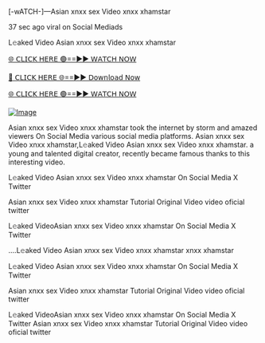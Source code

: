 [-wATCH-]—Asian xnxx sex Video xnxx xhamstar


37 sec ago viral on Social Mediads

L𝚎aked Video Asian xnxx sex Video xnxx xhamstar

[🌐 𝖢𝖫𝖨𝖢𝖪 𝖧𝖤𝖱𝖤 🟢==►► 𝖶𝖠𝖳𝖢𝖧 𝖭𝖮𝖶](https://3-tanei-pinik.blogspot.com/2025/02/viral-video.html)

[🔴 𝖢𝖫𝖨𝖢𝖪 𝖧𝖤𝖱𝖤 🌐==►► 𝖣𝗈𝗐𝗇𝗅𝗈𝖺𝖽 𝖭𝗈𝗐](https://3-tanei-pinik.blogspot.com/2025/02/viral-video.html)

[🌐 𝖢𝖫𝖨𝖢𝖪 𝖧𝖤𝖱𝖤 🟢==►► 𝖶𝖠𝖳𝖢𝖧 𝖭𝖮𝖶](https://3-tanei-pinik.blogspot.com/2025/02/viral-video.html)

[![Image](https://github.com/user-attachments/assets/ff3b7bd4-415c-4ca3-a6c8-b1f096193c29)](https://3-tanei-pinik.blogspot.com/2025/02/viral-video.html)

Asian xnxx sex Video xnxx xhamstar took the internet by storm and amazed viewers On Social Media various social media platforms. Asian xnxx sex Video xnxx xhamstar,L𝚎aked Video Asian xnxx sex Video xnxx xhamstar. a young and talented digital creator, recently became famous thanks to this interesting video.

L𝚎aked Video Asian xnxx sex Video xnxx xhamstar On Social Media X Twitter

Asian xnxx sex Video xnxx xhamstar Tutorial Original Video video oficial twitter

L𝚎aked VideoAsian xnxx sex Video xnxx xhamstar On Social Media X Twitter

....L𝚎aked Video Asian xnxx sex Video xnxx xhamstar xnxx xhamstar

L𝚎aked Video Asian xnxx sex Video xnxx xhamstar On Social Media X Twitter

Asian xnxx sex Video xnxx xhamstar Tutorial Original Video video oficial twitter

L𝚎aked VideoAsian xnxx sex Video xnxx xhamstar On Social Media X Twitter
Asian xnxx sex Video xnxx xhamstar Tutorial Original Video video oficial twitter
